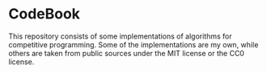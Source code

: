 # CodeBook

This repository consists of some implementations of algorithms for competitive programming. Some of the implementations are my own, while others are taken from public sources under the MIT license or
the CC0 license.

